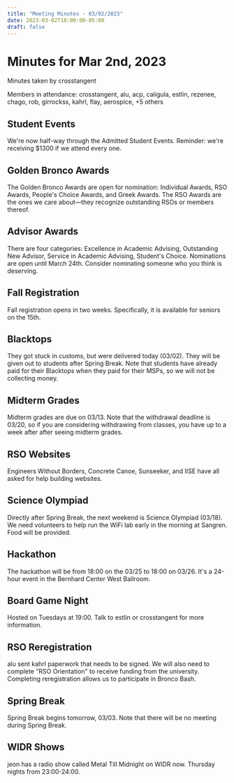 ```yaml
---
title: "Meeting Minutes - 03/02/2023"
date: 2023-03-02T18:00:00-05:00
draft: false
---
```


# Minutes for Mar 2nd, 2023

Minutes taken by crosstangent

Members in attendance: crosstangent, alu, acp, caligula, estlin, rezenee, chago, rob, girrockss, kahrl, flay, aerospice, +5 others

## Student Events

We're now half-way through the Admitted Student Events. Reminder: we're receiving $1300 if we attend every one.

## Golden Bronco Awards

The Golden Bronco Awards are open for nomination: Individual Awards, RSO Awards, People's Choice Awards, and Greek Awards. The RSO Awards are the ones we care about—they recognize outstanding RSOs or members thereof.

## Advisor Awards

There are four categories: Excellence in Academic Advising, Outstanding New Advisor, Service in Academic Advising, Student's Choice. Nominations are open until March 24th. Consider nominating someone who you think is deserving.

## Fall Registration

Fall registration opens in two weeks. Specifically, it is available for seniors on the 15th.

## Blacktops

They got stuck in customs, but were delivered today (03/02). They will be given out to students after Spring Break. Note that students have already paid for their Blacktops when they paid for their MSPs, so we will not be collecting money.

## Midterm Grades

Midterm grades are due on 03/13. Note that the withdrawal deadline is 03/20, so if you are considering withdrawing from classes, you have up to a week after after seeing midterm grades.

## RSO Websites

Engineers Without Borders, Concrete Canoe, Sunseeker, and IISE have all asked for help building websites.

## Science Olympiad

Directly after Spring Break, the next weekend is Science Olympiad (03/18). We need volunteers to help run the WiFi lab early in the morning at Sangren. Food will be provided.

## Hackathon

The hackathon will be from 18:00 on the 03/25 to 18:00 on 03/26. It's a 24-hour event in the Bernhard Center West Ballroom.

## Board Game Night

Hosted on Tuesdays at 19:00. Talk to estlin or crosstangent for more information.

## RSO Reregistration

alu sent kahrl paperwork that needs to be signed. We will also need to complete "RSO Orientation" to receive funding from the university. Completing reregistration allows us to participate in Bronco Bash. 

## Spring Break

Spring Break begins tomorrow, 03/03. Note that there will be no meeting during Spring Break.

## WIDR Shows

jeon has a radio show called Metal Till Midnight on WIDR now. Thursday nights from 23:00-24:00.